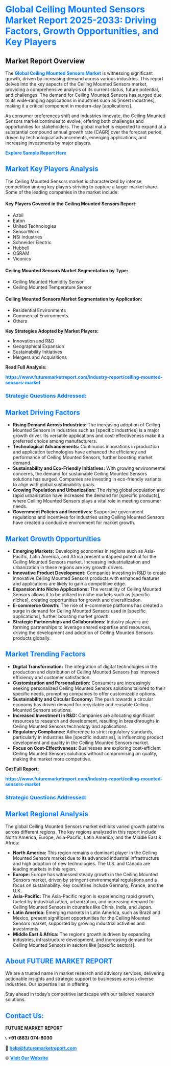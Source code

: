 <h1 style="color: #007BFF;">Global Ceiling Mounted Sensors Market Report 2025-2033: Driving Factors, Growth Opportunities, and Key Players</h1>

<section id="overview">
<h2>Market Report Overview</h2>
<p>The <a href="https://www.futuremarketreport.com/industry-report/ceiling-mounted-sensors-market" style="color: #007BFF; text-decoration: none;"><strong>Global Ceiling Mounted Sensors Market</strong></a> is witnessing significant growth, driven by increasing demand across various industries. This report delves into the key aspects of the Ceiling Mounted Sensors market, providing a comprehensive analysis of its current status, future potential, and challenges. The demand for Ceiling Mounted Sensors has surged due to its wide-ranging applications in industries such as [insert industries], making it a critical component in modern-day [applications].</p>
<p>As consumer preferences shift and industries innovate, the Ceiling Mounted Sensors market continues to evolve, offering both challenges and opportunities for stakeholders. The global market is expected to expand at a substantial compound annual growth rate (CAGR) over the forecast period, driven by technological advancements, emerging applications, and increasing investments by major players.</p>
</section>

<section id="overview">
<p><a href="https://www.futuremarketreport.com/request-sample/reportId=82131" style="color: #007BFF; text-decoration: none;"><strong>Explore Sample Report Here</strong></a></p>
</section>

<section id="key-players">
<h2 style="color: #007BFF;">Market Key Players Analysis</h2>
<p>The Ceiling Mounted Sensors market is characterized by intense competition among key players striving to capture a larger market share. Some of the leading companies in the market include:</p>
<h4>Key Players Covered in the Ceiling Mounted Sensors Report:</h4>
<ul><li>Azbil</li><li>Eaton</li><li>United Technologies</li><li>SensorWorx</li><li>NSi Industries</li><li>Schneider Electric</li><li>Hubbell</li><li>OSRAM</li><li>Viconics</li></ul>
<h4>Ceiling Mounted Sensors Market Segmentation by Type:</h4>
<ul><li>Ceiling Mounted Humidity Sensor</li><li>Ceiling Mounted Temperature Sensor</li></ul>

<h4>Ceiling Mounted Sensors Market Segmentation by Application:</h4>
<ul><li>Residential Environments</li><li>Commercial Environments</li><li>Others</li></ul>
<p><strong>Key Strategies Adopted by Market Players:</strong></p>
<ul>
<li>Innovation and R&D</li>
<li>Geographical Expansion</li>
<li>Sustainability Initiatives</li>
<li>Mergers and Acquisitions</li>
</ul>
</section>

<section>
<p><strong>Read Full Analysis: </strong></p><a href="https://www.futuremarketreport.com/industry-report/ceiling-mounted-sensors-market" style="color: #007BFF; text-decoration: none;"><strong>https://www.futuremarketreport.com/industry-report/ceiling-mounted-sensors-market</strong></a>
<h3 style="color: #007BFF;">Strategic Questions Addressed:</h3>
</section>

<section id="driving-factors">
<h2 style="color: #007BFF;">Market Driving Factors</h2>
<ul>
<li><strong>Rising Demand Across Industries:</strong> The increasing adoption of Ceiling Mounted Sensors in industries such as [specific industries] is a major growth driver. Its versatile applications and cost-effectiveness make it a preferred choice among manufacturers.</li>
<li><strong>Technological Advancements:</strong> Continuous innovations in production and application technologies have enhanced the efficiency and performance of Ceiling Mounted Sensors, further boosting market demand.</li>
<li><strong>Sustainability and Eco-Friendly Initiatives:</strong> With growing environmental concerns, the demand for sustainable Ceiling Mounted Sensors solutions has surged. Companies are investing in eco-friendly variants to align with global sustainability goals.</li>
<li><strong>Growing Population and Urbanization:</strong> The rising global population and rapid urbanization have increased the demand for [specific products], where Ceiling Mounted Sensors plays a vital role in meeting consumer needs.</li>
<li><strong>Government Policies and Incentives:</strong> Supportive government regulations and incentives for industries using Ceiling Mounted Sensors have created a conducive environment for market growth.</li>
</ul>
</section>

<section id="growth-opportunities">
<h2 style="color: #007BFF;">Market Growth Opportunities</h2>
<ul>
<li><strong>Emerging Markets:</strong> Developing economies in regions such as Asia-Pacific, Latin America, and Africa present untapped potential for the Ceiling Mounted Sensors market. Increasing industrialization and urbanization in these regions are key growth drivers.</li>
<li><strong>Innovative Product Development:</strong> Companies investing in R&D to create innovative Ceiling Mounted Sensors products with enhanced features and applications are likely to gain a competitive edge.</li>
<li><strong>Expansion into Niche Applications:</strong> The versatility of Ceiling Mounted Sensors allows it to be utilized in niche markets such as [specific niches], creating opportunities for growth and diversification.</li>
<li><strong>E-commerce Growth:</strong> The rise of e-commerce platforms has created a surge in demand for Ceiling Mounted Sensors used in [specific applications], further boosting market growth.</li>
<li><strong>Strategic Partnerships and Collaborations:</strong> Industry players are forming partnerships to leverage shared expertise and resources, driving the development and adoption of Ceiling Mounted Sensors products globally.</li>
</ul>
</section>

<section id="trending-factors">
<h2 style="color: #007BFF;">Market Trending Factors</h2>
<ul>
<li><strong>Digital Transformation:</strong> The integration of digital technologies in the production and distribution of Ceiling Mounted Sensors has improved efficiency and customer satisfaction.</li>
<li><strong>Customization and Personalization:</strong> Consumers are increasingly seeking personalized Ceiling Mounted Sensors solutions tailored to their specific needs, prompting companies to offer customizable options.</li>
<li><strong>Sustainability and Circular Economy:</strong> The push towards a circular economy has driven demand for recyclable and reusable Ceiling Mounted Sensors solutions.</li>
<li><strong>Increased Investment in R&D:</strong> Companies are allocating significant resources to research and development, resulting in breakthroughs in Ceiling Mounted Sensors technology and applications.</li>
<li><strong>Regulatory Compliance:</strong> Adherence to strict regulatory standards, particularly in industries like [specific industries], is influencing product development and quality in the Ceiling Mounted Sensors market.</li>
<li><strong>Focus on Cost-Effectiveness:</strong> Businesses are exploring cost-efficient Ceiling Mounted Sensors solutions without compromising on quality, making the market more competitive.</li>
</ul>
</section>

<section>
<p><strong>Get Full Report: </strong></p><a href="https://www.futuremarketreport.com/industry-report/ceiling-mounted-sensors-market" style="color: #007BFF; text-decoration: none;"><strong>https://www.futuremarketreport.com/industry-report/ceiling-mounted-sensors-market</strong></a>
<h3 style="color: #007BFF;">Strategic Questions Addressed:</h3>
</section>


<section id="regional-analysis">
<h2 style="color: #007BFF;">Market Regional Analysis</h2>
<p>The global Ceiling Mounted Sensors market exhibits varied growth patterns across different regions. The key regions analyzed in this report include North America, Europe, Asia-Pacific, Latin America, and the Middle East & Africa:</p>
<ul>
<li><strong>North America:</strong> This region remains a dominant player in the Ceiling Mounted Sensors market due to its advanced industrial infrastructure and high adoption of new technologies. The U.S. and Canada are leading markets in this region.</li>
<li><strong>Europe:</strong> Europe has witnessed steady growth in the Ceiling Mounted Sensors market, driven by stringent environmental regulations and a focus on sustainability. Key countries include Germany, France, and the U.K.</li>
<li><strong>Asia-Pacific:</strong> The Asia-Pacific region is experiencing rapid growth, fueled by industrialization, urbanization, and increasing demand for Ceiling Mounted Sensors in countries like China, India, and Japan.</li>
<li><strong>Latin America:</strong> Emerging markets in Latin America, such as Brazil and Mexico, present significant opportunities for the Ceiling Mounted Sensors market, supported by growing industrial activities and investments.</li>
<li><strong>Middle East & Africa:</strong> The region’s growth is driven by expanding industries, infrastructure development, and increasing demand for Ceiling Mounted Sensors in sectors like [specific sectors].</li>
</ul>
</section>

<footer>
<h2 style="color: #007BFF;">About FUTURE MARKET REPORT</h2>
<p>We are a trusted name in market research and advisory services, delivering actionable insights and strategic support to businesses across diverse industries. Our expertise lies in offering:</p>

<p>Stay ahead in today’s competitive landscape with our tailored research solutions.</p>

<h2 style="color: #007BFF;">Contact Us:</h2>
<p><strong>FUTURE MARKET REPORT</strong></p>
<p>📞 <strong>+91 (883) 074-8030</strong></p>
<p>📧 <strong><a href="mailto:help@futuremarketreport.com" style="color: #007BFF;">help@futuremarketreport.com</a></strong></p>
<p>🌐 <strong><a href="https://www.futuremarketreport.com/" style="color: #007BFF;">Visit Our Website</a></strong></p>
</footer>
